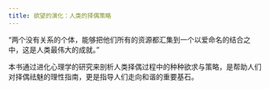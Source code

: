 ```yaml
---
title: 欲望的演化：人类的择偶策略
---
```


“两个没有关系的个体，能够把他们所有的资源都汇集到一个以爱命名的结合之中，这是人类最伟大的成就。”

本书通过进化心理学的研究来剖析人类择偶过程中的种种欲求与策略，是帮助人们对择偶祛魅的理性指南，更是指导人们走向和谐的重要基石。